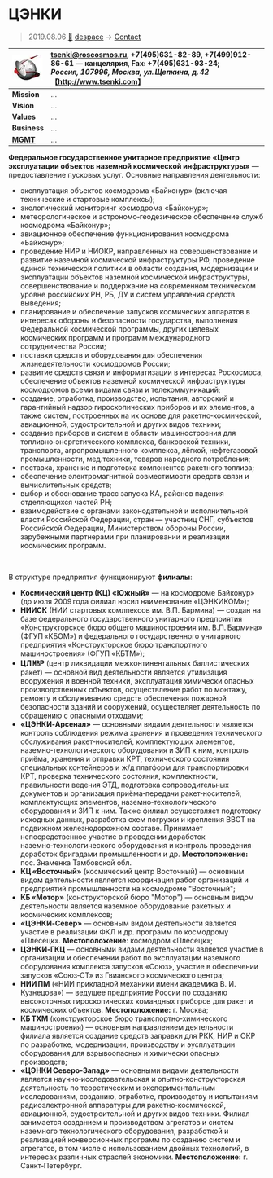 # ЦЭНКИ
> 2019.08.06 [🚀](../../index/index.md) [despace](../index.md) → [Contact](../contact.md)

|[![](../f/contact/t/tsenki_logo1_thumb.webp)](../f/contact/t/tsenki_logo1.webp)|<tsenki@roscosmos.ru>, +7(495)631-82-89, +7(499)912-86-61 — канцелярия, Fax: +7(495)631-93-24;<br> *Россия, 107996, Москва, ул. Щепкина, д. 42*<br> 【<http://www.tsenki.com>】|
|:--|:--|
|**Mission**|…|
|**Vision**|…|
|**Values**|…|
|**Business**|…|
|**[MGMT](../mgmt.md)**|…|

**Федеральное государственное унитарное предприятие «Центр эксплуатации объектов наземной космической инфраструктуры»** — предоставление пусковых услуг. Основные направления деятельности:

   - эксплуатация объектов космодрома «Байконур» (включая технические и стартовые комплексы);
   - экологический мониторинг космодрома «Байконур»;
   - метеорологическое и астрономо‑геодезическое обеспечение служб космодрома «Байконур»;
   - авиационное обеспечение функционирования космодрома «Байконур»;
   - проведение НИР и НИОКР, направленных на совершенствование и развитие наземной космической инфраструктуры РФ, проведение единой технической политики в области создания, модернизации и эксплуатации объектов наземной космической инфраструктуры, совершенствование и поддержание на современном техническом уровне российских РН, РБ, ДУ и систем управления средств выведения;
   - планирование и обеспечение запусков космических аппаратов в интересах обороны и безопасности государства, выполнения Федеральной космической программы, других целевых космических программ и программ международного сотрудничества России;
   - поставки средств и оборудования для обеспечения жизнедеятельности космодромов России;
   - развитие средств связи и информатизации в интересах Роскосмоса, обеспечение объектов наземной космической инфраструктуры космодромов всеми видами связи и телекоммуникаций;
   - создание, отработка, производство, испытания, авторский и гарантийный надзор гироскопических приборов и их элементов, а также систем, построенных на их основе для ракетно‑космической, авиационной, судостроительной и других видов техники;
   - создание приборов и систем в области машиностроения для топливно‑энергетического комплекса, банковской техники, транспорта, агропромышленного комплекса, лёгкой, нефтегазовой промышленности, мед.техники, товаров народного потребления;
   - поставка, хранение и подготовка компонентов ракетного топлива;
   - обеспечение электромагнитной совместимости средств связи и вычислительных средств;
   - выбор и обоснование трасс запуска КА, районов падения отделяющихся частей РН;
   - взаимодействие с органами законодательной и исполнительной власти Российской Федерации, стран — участниц СНГ, субъектов Российской Федерации, Министерством обороны России, зарубежными партнерами при планировании и реализации космических программ.


<p style="page-break-after:always"> </p>

В структуре предприятия функционируют **филиалы**:

   - **Космический центр (КЦ) «Южный»** — на космодроме Байконур» (до июля 2009 года филиал носил наименование «ЦЭНКИКОМ»);
   - **НИИСК**  (НИИ стартовых комлпексов им. В.П. Бармина) — создан на базе федерального государственного унитарного предприятия «Конструкторское бюро общего машиностроения им. В.П. Бармина» (ФГУП «КБОМ») и федерального государственного унитарного предприятия «Конструкторское бюро транспортного машиностроения» (ФГУП «КБТМ»);
   - **ЦЛ ㎆Р**  (центр ликвидации межконтинентальных баллистических ракет) — основной вид деятельности является утилизация вооружения и военной техники, эксплуатация химически опасных производственных объектов, осуществление работ по монтажу, ремонту и обслуживанию средств обеспечения пожарной безопасности зданий и сооружений, осуществляет деятельность по обращению с опасными отходами;
   - **«ЦЭНКИ‑Арсенал»** — основными видами деятельности является контроль соблюдения режима хранения и проведения технического обслуживания ракет‑носителей, комплектующих элементов, наземно‑технологического оборудования и ЗИП к ним, контроль приёма, хранения и отправки КРТ, технического состояния специальных контейнеров и ж/д платформ для транспортировки КРТ, проверка технического состояния, комплектности, правильности ведения ЭТД, подготовка сопроводительных документов и организация приёма‑передачи ракет‑носителей, комплектующих элементов, наземно‑технологического оборудования и ЗИП к ним. Также филиал осуществляет подготовку исходных данных, разработка схем погрузки и крепления ВВСТ на подвижном железнодорожном составе. Принимает непосредственное участие в проведении доработок наземно‑технологического оборудования и контроль проведения доработок бригадами промышленности и др. **Местоположение:** пос. Знаменка Тамбовской обл.
   - **КЦ «Восточный»** (космический центр Восточный) — основным видом деятельности является координация работ организаций и предприятий промышленности на космодроме "Восточный";
   - **КБ «Мотор»**  (конструкторской бюро "Мотор") — основным видом деятельности является наземное оборудование ракетных и космических комплексов;
   - **«ЦЭНКИ‑Север»** — основным видом деятельности является участие в реализации ФКЛ и др. программ по космодрому «Плесецк». **Местоположение**: космодром «Плесецк»;
   - **ЦЭНКИ‑ГКЦ** — основными видами деятельности является участие в организации и обеспечении работ по эксплуатации наземного оборудования комплекса запусков «Союз», участие в обеспечении запусков «Союз‑СТ» из Гвианского космического центра;
   - **НИИ ПМ** («НИИ прикладной механики имени академика В. И. Кузнецова») — ведущее предприятие России по созданию высокоточных гироскопических командных приборов для ракет и космических объектов. **Местоположение:** г. Москва;
   - **КБ ТХМ**  (конструкторское бюро транспортно‑химического машиностроения) — основным направлением деятельности филиала является создание средств заправки для РКК, НИР и ОКР по разработке, модернизации, производству и эусплуатации оборудования для взрывоопасных и химически опасных производств;
   - **«ЦЭНКИ Северо‑Запад»** — основными видами деятельности является научно‑исследовательская и опытно‑конструкторская деятельность по теоретическим и экспериментальным исследованиям, созданию, отработке, производству и испытаниям радиоэлектронной аппаратуры для ракетно‑космической, авиационной, судостроительной и других видов техники. Филиал занимается созданием и производством агрегатов и систем наземного технологического оборудования, разработкой и реализацией конверсионных программ по созданию систем и агрегатов, в том числе с использованием двойных технологий, в интересах различных отраслей экономики. **Местоположение:** г. Санкт‑Петербург.
